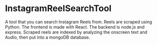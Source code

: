 # InstagramReelSearchTool
A tool that you can search Instagram Reels from. Reels are scraped using Python. The frontend is made with React. The backend is node.js and express. Scraped reels are indexed by analyzing the onscreen text and Audio, then put into a mongoDB database. 
